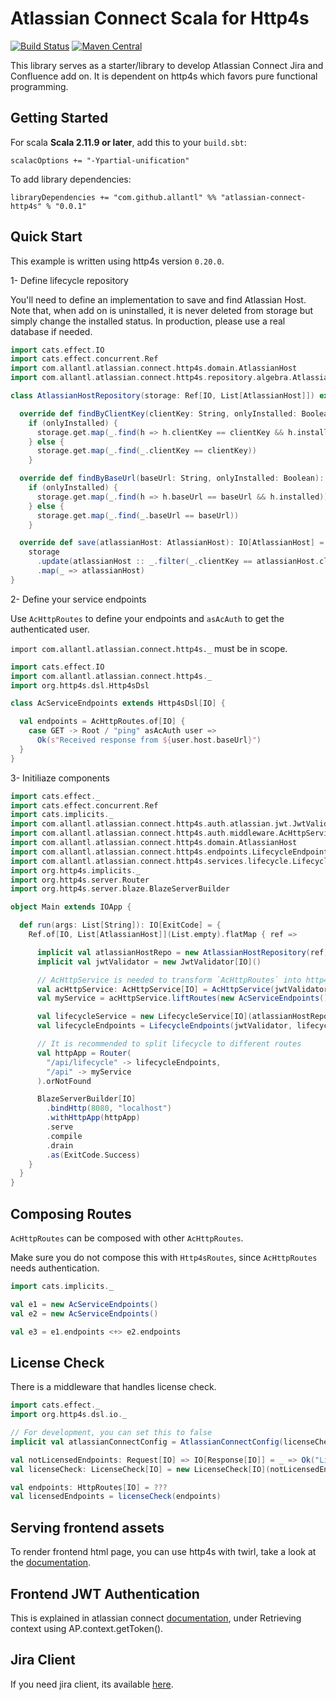 Atlassian Connect Scala for Http4s
==================================

[![Build Status](https://travis-ci.org/allantl/atlassian-connect-http4s.svg?branch=master)](https://travis-ci.org/allantl/atlassian-connect-http4s)
[![Maven Central](https://img.shields.io/maven-central/v/com.github.allantl/atlassian-connect-http4s_2.12.svg)](https://maven-badges.herokuapp.com/maven-central/com.github.allantl/atlassian-connect-http4s_2.12)

This library serves as a starter/library to develop Atlassian Connect Jira and Confluence add on.
It is dependent on http4s which favors pure functional programming.

## Getting Started

For scala **Scala 2.11.9 or later**, add this to your `build.sbt`:
```
scalacOptions += "-Ypartial-unification"
```

To add library dependencies:

```
libraryDependencies += "com.github.allantl" %% "atlassian-connect-http4s" % "0.0.1"
```

## Quick Start

This example is written using http4s version `0.20.0`.

1- Define lifecycle repository

You'll need to define an implementation to save and find Atlassian Host.
Note that, when add on is uninstalled, it is never deleted from storage but simply change the installed status.
In production, please use a real database if needed.

~~~ scala
import cats.effect.IO
import cats.effect.concurrent.Ref
import com.allantl.atlassian.connect.http4s.domain.AtlassianHost
import com.allantl.atlassian.connect.http4s.repository.algebra.AtlassianHostRepositoryAlgebra

class AtlassianHostRepository(storage: Ref[IO, List[AtlassianHost]]) extends AtlassianHostRepositoryAlgebra[IO] {

  override def findByClientKey(clientKey: String, onlyInstalled: Boolean): IO[Option[AtlassianHost]] =
    if (onlyInstalled) {
      storage.get.map(_.find(h => h.clientKey == clientKey && h.installed))
    } else {
      storage.get.map(_.find(_.clientKey == clientKey))
    }

  override def findByBaseUrl(baseUrl: String, onlyInstalled: Boolean): IO[Option[AtlassianHost]] =
    if (onlyInstalled) {
      storage.get.map(_.find(h => h.baseUrl == baseUrl && h.installed))
    } else {
      storage.get.map(_.find(_.baseUrl == baseUrl))
    }

  override def save(atlassianHost: AtlassianHost): IO[AtlassianHost] =
    storage
      .update(atlassianHost :: _.filter(_.clientKey == atlassianHost.clientKey))
      .map(_ => atlassianHost)
}
~~~

2- Define your service endpoints

Use `AcHttpRoutes` to define your endpoints and `asAcAuth` to get the authenticated user.

`import com.allantl.atlassian.connect.http4s._` must be in scope.

~~~ scala
import cats.effect.IO
import com.allantl.atlassian.connect.http4s._
import org.http4s.dsl.Http4sDsl

class AcServiceEndpoints extends Http4sDsl[IO] {

  val endpoints = AcHttpRoutes.of[IO] {
    case GET -> Root / "ping" asAcAuth user =>
      Ok(s"Received response from ${user.host.baseUrl}")
  }
}
~~~

3- Initiliaze components

~~~ scala
import cats.effect._
import cats.effect.concurrent.Ref
import cats.implicits._
import com.allantl.atlassian.connect.http4s.auth.atlassian.jwt.JwtValidator
import com.allantl.atlassian.connect.http4s.auth.middleware.AcHttpService
import com.allantl.atlassian.connect.http4s.domain.AtlassianHost
import com.allantl.atlassian.connect.http4s.endpoints.LifecycleEndpoints
import com.allantl.atlassian.connect.http4s.services.lifecycle.LifecycleService
import org.http4s.implicits._
import org.http4s.server.Router
import org.http4s.server.blaze.BlazeServerBuilder

object Main extends IOApp {

  def run(args: List[String]): IO[ExitCode] = {
    Ref.of[IO, List[AtlassianHost]](List.empty).flatMap { ref =>

      implicit val atlassianHostRepo = new AtlassianHostRepository(ref)
      implicit val jwtValidator = new JwtValidator[IO]()

      // AcHttpService is needed to transform `AcHttpRoutes` into http4s `HttpRoutes`
      val acHttpService: AcHttpService[IO] = AcHttpService(jwtValidator)
      val myService = acHttpService.liftRoutes(new AcServiceEndpoints().endpoints)

      val lifecycleService = new LifecycleService[IO](atlassianHostRepo, infoLogger = log => IO.delay(println(log)))
      val lifecycleEndpoints = LifecycleEndpoints(jwtValidator, lifecycleService).endpoints

      // It is recommended to split lifecycle to different routes
      val httpApp = Router(
        "/api/lifecycle" -> lifecycleEndpoints,
        "/api" -> myService
      ).orNotFound

      BlazeServerBuilder[IO]
        .bindHttp(8080, "localhost")
        .withHttpApp(httpApp)
        .serve
        .compile
        .drain
        .as(ExitCode.Success)
    }
  }
}
~~~

## Composing Routes

`AcHttpRoutes` can be composed with other `AcHttpRoutes`.

Make sure you do not compose this with `Http4sRoutes`, since `AcHttpRoutes` needs authentication.

~~~ scala
import cats.implicits._

val e1 = new AcServiceEndpoints()
val e2 = new AcServiceEndpoints()

val e3 = e1.endpoints <+> e2.endpoints
~~~

## License Check

There is a middleware that handles license check.

~~~ scala
import cats.effect._
import org.http4s.dsl.io._

// For development, you can set this to false
implicit val atlassianConnectConfig = AtlassianConnectConfig(licenseCheckEnabled = true)

val notLicensedEndpoints: Request[IO] => IO[Response[IO]] = _ => Ok("License not active")
val licenseCheck: LicenseCheck[IO] = new LicenseCheck[IO](notLicensedEndpoints)

val endpoints: HttpRoutes[IO] = ???
val licensedEndpoints = licenseCheck(endpoints)
~~~

## Serving frontend assets

To render frontend html page, you can use http4s with twirl, take a look at the [documentation](https://http4s.org/v0.20/entity/).

## Frontend JWT Authentication

This is explained in atlassian connect [documentation](https://developer.atlassian.com/cloud/jira/platform/cacheable-app-iframes/),
under Retrieving context using AP.context.getToken().

## Jira Client

If you need jira client, its available [here](https://github.com/allantl/jira4s).

